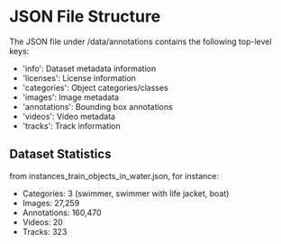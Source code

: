 # JSON File Structure

The JSON file under /data/annotations contains the following top-level keys:
- 'info': Dataset metadata information
- 'licenses': License information
- 'categories': Object categories/classes
- 'images': Image metadata
- 'annotations': Bounding box annotations
- 'videos': Video metadata
- 'tracks': Track information

## Dataset Statistics 

from instances_train_objects_in_water.json, for instance: 
- Categories: 3 (swimmer, swimmer with life jacket, boat)
- Images: 27,259
- Annotations: 160,470
- Videos: 20
- Tracks: 323
